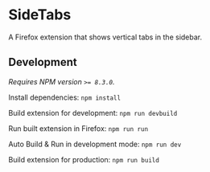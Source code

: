 # SideTabs

A Firefox extension that shows vertical tabs in the sidebar.

## Development

_Requires NPM version `>= 8.3.0`._

Install dependencies: `npm install`

Build extension for development: `npm run devbuild`

Run built extension in Firefox: `npm run run`

Auto Build & Run in development mode: `npm run dev`

Build extension for production: `npm run build`
